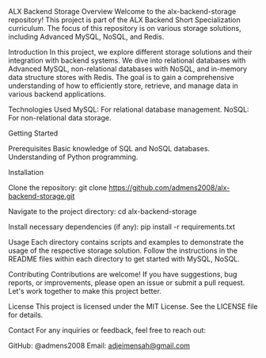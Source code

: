 ALX Backend Storage
Overview
Welcome to the alx-backend-storage repository! This project is part of the ALX Backend Short Specialization curriculum. The focus of this repository is on various storage solutions, including Advanced MySQL, NoSQL, and Redis.


Introduction
In this project, we explore different storage solutions and their integration with backend systems. We dive into relational databases with Advanced MySQL, non-relational databases with NoSQL, and in-memory data structure stores with Redis. The goal is to gain a comprehensive understanding of how to efficiently store, retrieve, and manage data in various backend applications.

Technologies Used
MySQL: For relational database management.
NoSQL: For non-relational data storage.

Getting Started

Prerequisites
Basic knowledge of SQL and NoSQL databases.
Understanding of Python programming.

Installation

Clone the repository:
git clone https://github.com/admens2008/alx-backend-storage.git

Navigate to the project directory:
cd alx-backend-storage

Install necessary dependencies (if any):
pip install -r requirements.txt

Usage
Each directory contains scripts and examples to demonstrate the usage of the respective storage solution. Follow the instructions in the README files within each directory to get started with MySQL, NoSQL.

Contributing
Contributions are welcome! If you have suggestions, bug reports, or improvements, please open an issue or submit a pull request. Let's work together to make this project better.

License
This project is licensed under the MIT License. See the LICENSE file for details.

Contact
For any inquiries or feedback, feel free to reach out:

GitHub: @admens2008
Email: adjeimensah@gmail.com

